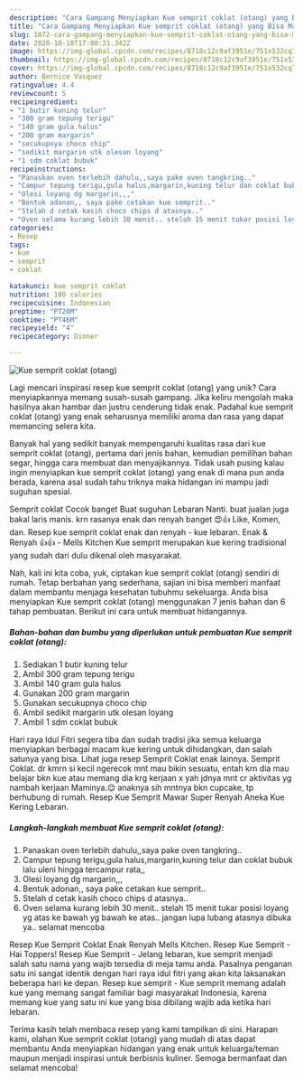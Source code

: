 ```yaml
---
description: "Cara Gampang Menyiapkan Kue semprit coklat (otang) yang Bisa Manjain Lidah"
title: "Cara Gampang Menyiapkan Kue semprit coklat (otang) yang Bisa Manjain Lidah"
slug: 1072-cara-gampang-menyiapkan-kue-semprit-coklat-otang-yang-bisa-manjain-lidah
date: 2020-10-18T17:00:21.342Z
image: https://img-global.cpcdn.com/recipes/8718c12c9af3951e/751x532cq70/kue-semprit-coklat-otang-foto-resep-utama.jpg
thumbnail: https://img-global.cpcdn.com/recipes/8718c12c9af3951e/751x532cq70/kue-semprit-coklat-otang-foto-resep-utama.jpg
cover: https://img-global.cpcdn.com/recipes/8718c12c9af3951e/751x532cq70/kue-semprit-coklat-otang-foto-resep-utama.jpg
author: Bernice Vasquez
ratingvalue: 4.4
reviewcount: 5
recipeingredient:
- "1 butir kuning telur"
- "300 gram tepung terigu"
- "140 gram gula halus"
- "200 gram margarin"
- "secukupnya choco chip"
- "sedikit margarin utk olesan loyang"
- "1 sdm coklat bubuk"
recipeinstructions:
- "Panaskan oven terlebih dahulu,,saya pake oven tangkring.."
- "Campur tepung terigu,gula halus,margarin,kuning telur dan coklat bubuk lalu uleni hingga tercampur rata,,"
- "Olesi loyang dg margarin,,,"
- "Bentuk adonan,, saya pake cetakan kue semprit.."
- "Stelah d cetak kasih choco chips d atasnya.."
- "Oven selama kurang lebih 30 menit.. stelah 15 menit tukar posisi loyang yg atas ke bawah yg bawah ke atas.. jangan lupa lubang atasnya dibuka ya.. selamat mencoba"
categories:
- Resep
tags:
- kue
- semprit
- coklat

katakunci: kue semprit coklat 
nutrition: 180 calories
recipecuisine: Indonesian
preptime: "PT20M"
cooktime: "PT46M"
recipeyield: "4"
recipecategory: Dinner

---
```



![Kue semprit coklat (otang)](https://img-global.cpcdn.com/recipes/8718c12c9af3951e/751x532cq70/kue-semprit-coklat-otang-foto-resep-utama.jpg)

Lagi mencari inspirasi resep kue semprit coklat (otang) yang unik? Cara menyiapkannya memang susah-susah gampang. Jika keliru mengolah maka hasilnya akan hambar dan justru cenderung tidak enak. Padahal kue semprit coklat (otang) yang enak seharusnya memiliki aroma dan rasa yang dapat memancing selera kita.

Banyak hal yang sedikit banyak mempengaruhi kualitas rasa dari kue semprit coklat (otang), pertama dari jenis bahan, kemudian pemilihan bahan segar, hingga cara membuat dan menyajikannya. Tidak usah pusing kalau ingin menyiapkan kue semprit coklat (otang) yang enak di mana pun anda berada, karena asal sudah tahu triknya maka hidangan ini mampu jadi suguhan spesial.

Semprit coklat Cocok banget Buat suguhan Lebaran Nanti. buat jualan juga bakal laris manis. krn rasanya enak dan renyah banget 😍👍 Like, Komen, dan. Resep kue semprit coklat enak dan renyah - kue lebaran. Enak &amp; Renyah 👍👍 - Mells Kitchen Kue semprit merupakan kue kering tradisional yang sudah dari dulu dikenal oleh masyarakat.


Nah, kali ini kita coba, yuk, ciptakan kue semprit coklat (otang) sendiri di rumah. Tetap berbahan yang sederhana, sajian ini bisa memberi manfaat dalam membantu menjaga kesehatan tubuhmu sekeluarga. Anda bisa menyiapkan Kue semprit coklat (otang) menggunakan 7 jenis bahan dan 6 tahap pembuatan. Berikut ini cara untuk membuat hidangannya.

<!--inarticleads1-->

##### Bahan-bahan dan bumbu yang diperlukan untuk pembuatan Kue semprit coklat (otang):

1. Sediakan 1 butir kuning telur
1. Ambil 300 gram tepung terigu
1. Ambil 140 gram gula halus
1. Gunakan 200 gram margarin
1. Gunakan secukupnya choco chip
1. Ambil sedikit margarin utk olesan loyang
1. Ambil 1 sdm coklat bubuk


Hari raya Idul Fitri segera tiba dan sudah tradisi jika semua keluarga menyiapkan berbagai macam kue kering untuk dihidangkan, dan salah satunya yang bisa. Lihat juga resep Semprit Coklat enak lainnya. Semprit Coklat. dr kmrn si kecil ngerecok mnt mau bikin sesuatu, entah krn dia mau belajar bkn kue atau memang dia krg kerjaan x yah jdnya mnt cr aktivitas yg nambah kerjaan Maminya.😌 anaknya sih mntnya bkn cupcake, tp berhubung di rumah. Resep Kue Semprit Mawar Super Renyah Aneka Kue Kering Lebaran. 

<!--inarticleads2-->

##### Langkah-langkah membuat Kue semprit coklat (otang):

1. Panaskan oven terlebih dahulu,,saya pake oven tangkring..
1. Campur tepung terigu,gula halus,margarin,kuning telur dan coklat bubuk lalu uleni hingga tercampur rata,,
1. Olesi loyang dg margarin,,,
1. Bentuk adonan,, saya pake cetakan kue semprit..
1. Stelah d cetak kasih choco chips d atasnya..
1. Oven selama kurang lebih 30 menit.. stelah 15 menit tukar posisi loyang yg atas ke bawah yg bawah ke atas.. jangan lupa lubang atasnya dibuka ya.. selamat mencoba


Resep Kue Semprit Coklat Enak Renyah Mells Kitchen. Resep Kue Semprit - Hai Toppers! Resep Kue Semprit - Jelang lebaran, kue semprit menjadi salah satu nama yang wajib tersedia di meja tamu anda. Pasalnya penganan satu ini sangat identik dengan hari raya idul fitri yang akan kita laksanakan beberapa hari ke depan. Resep kue semprit - Kue semprit memang adalah kue yang memang sangat familiar bagi masyarakat Indonesia, karena memang kue yang satu ini kue yang bisa dibilang wajib ada ketika hari lebaran. 

Terima kasih telah membaca resep yang kami tampilkan di sini. Harapan kami, olahan Kue semprit coklat (otang) yang mudah di atas dapat membantu Anda menyiapkan hidangan yang enak untuk keluarga/teman maupun menjadi inspirasi untuk berbisnis kuliner. Semoga bermanfaat dan selamat mencoba!
